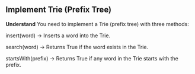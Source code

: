 ## Implement Trie (Prefix Tree)

**Understand**
You need to implement a Trie (prefix tree) with three methods:

insert(word) → Inserts a word into the Trie.

search(word) → Returns True if the word exists in the Trie.

startsWith(prefix) → Returns True if any word in the Trie starts with the prefix.

